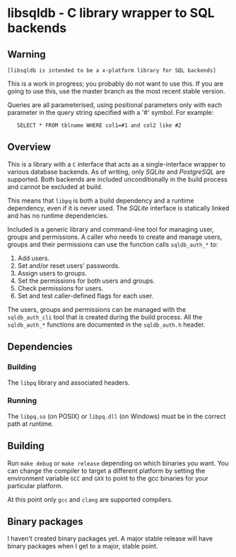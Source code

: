 # libsqldb - C library wrapper to SQL backends


## Warning
`[libsqldb is intended to be a x-platform library for SQL backends]`

This is a work in progress; you probably do not want to use this. If you
are going to use this, use the master branch as the most recent stable
version.

Queries are all parameterised, using positional parameters only with each
parameter in the query string specified with a '#' symbol. For example:
```
   SELECT * FROM tblname WHERE col1=#1 and col2 like #2
```

## Overview
This is a library with a `C` interface that acts as a single-interface
wrapper to various database backends. As of writing, only _SQLite_ and
_PostgreSQL_ are supported. Both backends are included unconditionally in
the build process and cannot be excluded at build.

This means that `libpq` is both a build dependency and a runtime
dependency, even if it is never used. The _SQLite_ interface is statically
linked and has no runtime dependencies.

Included is a generic library and command-line tool for managing user,
groups and permissions. A caller who needs to create and manage users,
groups and their permissions can use the function calls `sqldb_auth_*`
to:
1. Add users.
2. Set and/or reset users' passwords.
3. Assign users to groups.
4. Set the permissions for both users and groups.
5. Check permissions for users.
7. Set and test caller-defined flags for each user.

The users, groups and permissions can be managed with the `sqldb_auth_cli`
tool that is created during the build process. All the `sqldb_auth_*`
functions are documented in the `sqldb_auth.h` header.


## Dependencies
### Building
The `libpq` library and associated headers.
### Running
The `libpq.so` (on POSIX) or `libpq.dll` (on Windows) must be in the
correct path at runtime.


## Building
Run `make debug` or `make release` depending on which binaries you want.
You can change the compiler to target a different platform by setting the
environment variable `GCC` and `GXX` to point to the gcc binaries for your
particular platform.

At this point only `gcc` and `clang` are supported compilers.


## Binary packages
I haven't created binary packages yet. A major stable release will have
binary packages when I get to a major, stable point.
